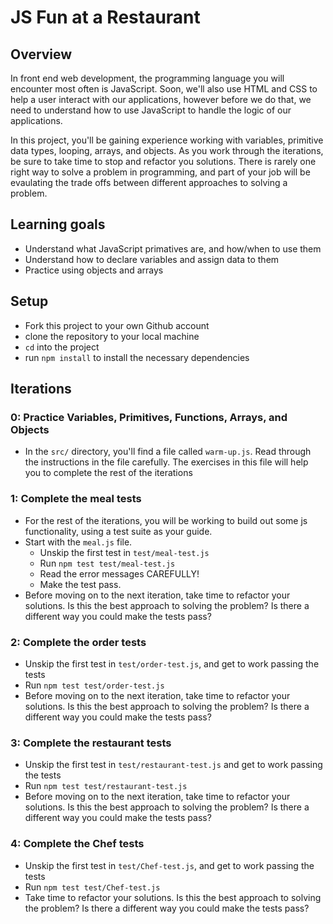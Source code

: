 # JS Fun at a Restaurant

## Overview

In front end web development, the programming language you will encounter most
often is JavaScript. Soon, we'll also use HTML and CSS to help a user interact
with our applications, however before we do that, we need to understand how to
use JavaScript to handle the logic of our applications.

In this project, you'll be gaining experience working with variables, primitive
data types, looping, arrays, and objects. As you work through the
iterations, be sure to take time to stop and refactor you solutions. There is
rarely one right way to solve a problem in programming, and part of your job
will be evaulating the trade offs between different approaches to solving a
problem.

## Learning goals

-   Understand what JavaScript primatives are, and how/when to use them
-   Understand how to declare variables and assign data to them
-   Practice using objects and arrays

## Setup

-   Fork this project to your own Github account
-   clone the repository to your local machine
-   `cd` into the project
-   run `npm install` to install the necessary dependencies

## Iterations

### 0: Practice Variables, Primitives, Functions, Arrays, and Objects

-   In the `src/` directory, you'll find a file called `warm-up.js`. Read
    through the instructions in the file carefully. The exercises in this file
    will help you to complete the rest of the iterations  

### 1: Complete the **meal** tests

-   For the rest of the iterations, you will be working to build out some
    js functionality, using a test suite as your guide.  
-   Start with the `meal.js` file.  
    -   Unskip the first test in `test/meal-test.js`
    -   Run `npm test test/meal-test.js`  
    -   Read the error messages CAREFULLY!  
    -   Make the test pass.
-   Before moving on to the next iteration, take time to refactor your
    solutions. Is this the best approach to solving the problem? Is there a
    different way you could make the tests pass?  

### 2: Complete the **order** tests

-   Unskip the first test in `test/order-test.js`, and get to work passing the tests
-   Run `npm test test/order-test.js`
-   Before moving on to the next iteration, take time to refactor your
    solutions. Is this the best approach to solving the problem? Is there a
    different way you could make the tests pass?  

### 3: Complete the **restaurant** tests

-   Unskip the first test in `test/restaurant-test.js` and get to work passing the tests
-   Run `npm test test/restaurant-test.js`  
-   Before moving on to the next iteration, take time to refactor your
    solutions. Is this the best approach to solving the problem? Is there a
    different way you could make the tests pass?  

### 4: Complete the **Chef** tests

-   Unskip the first test in `test/Chef-test.js`, and get to work passing the tests
-   Run `npm test test/Chef-test.js`
-   Take time to refactor your solutions. Is this the best approach to solving the problem?
    Is there a different way you could make the tests pass?  
